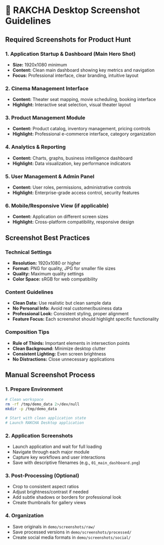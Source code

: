# 📸 RAKCHA Desktop Screenshot Guidelines

## Required Screenshots for Product Hunt

### 1. Application Startup & Dashboard (Main Hero Shot)
- **Size:** 1920x1080 minimum
- **Content:** Clean main dashboard showing key metrics and navigation
- **Focus:** Professional interface, clear branding, intuitive layout

### 2. Cinema Management Interface
- **Content:** Theater seat mapping, movie scheduling, booking interface
- **Highlight:** Interactive seat selection, visual theater layout

### 3. Product Management Module
- **Content:** Product catalog, inventory management, pricing controls
- **Highlight:** Professional e-commerce interface, category organization

### 4. Analytics & Reporting
- **Content:** Charts, graphs, business intelligence dashboard
- **Highlight:** Data visualization, key performance indicators

### 5. User Management & Admin Panel
- **Content:** User roles, permissions, administrative controls
- **Highlight:** Enterprise-grade access control, security features

### 6. Mobile/Responsive View (if applicable)
- **Content:** Application on different screen sizes
- **Highlight:** Cross-platform compatibility, responsive design

## Screenshot Best Practices

### Technical Settings
- **Resolution:** 1920x1080 or higher
- **Format:** PNG for quality, JPG for smaller file sizes
- **Quality:** Maximum quality settings
- **Color Space:** sRGB for web compatibility

### Content Guidelines
- **Clean Data:** Use realistic but clean sample data
- **No Personal Info:** Avoid real customer/business data
- **Professional Look:** Consistent styling, proper alignment
- **Feature Focus:** Each screenshot should highlight specific functionality

### Composition Tips
- **Rule of Thirds:** Important elements in intersection points
- **Clean Background:** Minimize desktop clutter
- **Consistent Lighting:** Even screen brightness
- **No Distractions:** Close unnecessary applications

## Manual Screenshot Process

### 1. Prepare Environment
```bash
# Clean workspace
rm -rf /tmp/demo_data 2>/dev/null
mkdir -p /tmp/demo_data

# Start with clean application state
# Launch RAKCHA Desktop application
```

### 2. Application Screenshots
- Launch application and wait for full loading
- Navigate through each major module
- Capture key workflows and user interactions
- Save with descriptive filenames (e.g., `01_main_dashboard.png`)

### 3. Post-Processing (Optional)
- Crop to consistent aspect ratios
- Adjust brightness/contrast if needed
- Add subtle shadows or borders for professional look
- Create thumbnails for gallery views

### 4. Organization
- Save originals in `demo/screenshots/raw/`
- Save processed versions in `demo/screenshots/processed/`
- Create social media formats in `demo/screenshots/social/`
